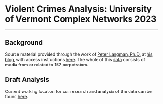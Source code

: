 # Violent Crimes Analysis: University of Vermont Complex Networks 2023

---

## Background
Source material provided through the work of [Peter Langman, Ph.D.](https://www.driftnetsecurities.com/company)
at [his blog](https://schoolshooters.info/original-documents/shooters-words),
with access instructions [here](https://schoolshooters.info/browse-library).
The whole of this
[data](https://schoolshooters.info/search-database?combine=&field_age_at_incident_value_2%5Bmin%5D=&field_age_at_incident_value_2%5Bmax%5D=&field_race_ethnicity_tid=All&field_gender_tid=All&field_typology_tid=All&field_population_tid=All&field_survived_attack_tid=All&field_date_of_incident_value%5Bmin%5D%5Bmonth%5D=&field_date_of_incident_value%5Bmin%5D%5Bday%5D=&field_date_of_incident_value%5Bmin%5D%5Byear%5D=&field_date_of_incident_value%5Bmax%5D%5Bmonth%5D=&field_date_of_incident_value%5Bmax%5D%5Bday%5D=&field_date_of_incident_value%5Bmax%5D%5Byear%5D=&field_city_value=&field_state_value=&field_country_value=&field_school_type_tid=All&field_attack_type_tid=All&field_number_killed_value%5Bmin%5D=&field_number_killed_value%5Bmax%5D=&field_number_wounded_value%5Bmin%5D=&field_number_wounded_value%5Bmax%5D=&field_total_victims_value%5Bmin%5D=&field_total_victims_value%5Bmax%5D=)
consists of media from or related to 157 perpetrators.

## Draft Analysis
Current working location for our research and analysis of the data can be found [here](https://www.overleaf.com/project/6410571da2c0904d6c4fd132).
